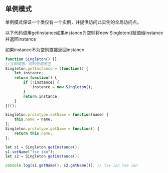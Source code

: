 ## 单例模式

单例模式保证一个类仅有一个实例，并提供访问此实例的全局访问点。</p>
以下代码调用getInstance如果instance为空则将new Singleton()赋值给instance并返回instance</p>
如果instance不为空则直接返回instance

``` js
function Singleton() {};
//立即调用，同时使用闭包
Singleton.getInstance = (function() {
    let instance;
    return function() {
        if (!instance) {
            instance = new Singleton();
        }
        return instance;
    }
})();

Singleton.prototype.setName = function(name) {
    this.name = name;
};
Singleton.prototype.getName = function() {
    return this.name;
};

let s1 = Singleton.getInstance();
s1.setName("tse ian");
let s2 = Singleton.getInstance();

console.log(s1.getName(), s2.getName()); // tse ian tse ian
```

